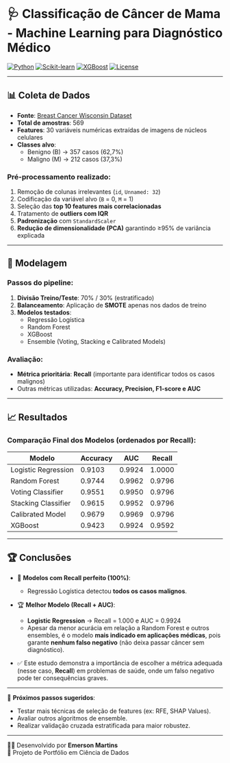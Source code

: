 
# 🩺 Classificação de Câncer de Mama - Machine Learning para Diagnóstico Médico

[![Python](https://img.shields.io/badge/Python-3.8%2B-blue)](https://python.org)
[![Scikit-learn](https://img.shields.io/badge/Scikit--learn-1.3%2B-orange)](https://scikit-learn.org)
[![XGBoost](https://img.shields.io/badge/XGBoost-1.7%2B-green)](https://xgboost.readthedocs.io)
[![License](https://img.shields.io/badge/License-MIT-yellow.svg)](https://opensource.org/licenses/MIT)

---

## 📊 Coleta de Dados

- **Fonte**: [Breast Cancer Wisconsin Dataset](https://archive.ics.uci.edu/ml/datasets/Breast+Cancer+Wisconsin+(Diagnostic))  
- **Total de amostras**: 569  
- **Features**: 30 variáveis numéricas extraídas de imagens de núcleos celulares  
- **Classes alvo**:  
  - Benigno (B) → 357 casos (62,7%)  
  - Maligno (M) → 212 casos (37,3%)  

### Pré-processamento realizado:
1. Remoção de colunas irrelevantes (`id`, `Unnamed: 32`)  
2. Codificação da variável alvo (`B` = 0, `M` = 1)  
3. Seleção das **top 10 features mais correlacionadas**  
4. Tratamento de **outliers com IQR**  
5. **Padronização** com `StandardScaler`  
6. **Redução de dimensionalidade (PCA)** garantindo ≥95% de variância explicada  

---

## 🤖 Modelagem

### Passos do pipeline:
1. **Divisão Treino/Teste**: 70% / 30% (estratificado)  
2. **Balanceamento**: Aplicação de **SMOTE** apenas nos dados de treino  
3. **Modelos testados**:
   - Regressão Logística  
   - Random Forest  
   - XGBoost  
   - Ensemble (Voting, Stacking e Calibrated Models)  

### Avaliação:
- **Métrica prioritária**: **Recall** (importante para identificar todos os casos malignos)  
- Outras métricas utilizadas: **Accuracy, Precision, F1-score e AUC**  

---

## 📈 Resultados

### Comparação Final dos Modelos (ordenados por Recall):
| Modelo                | Accuracy |   AUC  | Recall |
|------------------------|----------|--------|--------|
| Logistic Regression    | 0.9103   | 0.9924 | 1.0000 |
| Random Forest          | 0.9744   | 0.9962 | 0.9796 |
| Voting Classifier      | 0.9551   | 0.9950 | 0.9796 |
| Stacking Classifier    | 0.9615   | 0.9952 | 0.9796 |
| Calibrated Model       | 0.9679   | 0.9969 | 0.9796 |
| XGBoost                | 0.9423   | 0.9924 | 0.9592 |

---

## 🏆 Conclusões

- 🎯 **Modelos com Recall perfeito (100%)**:  
  - Regressão Logística detectou **todos os casos malignos**.  

- 🏆 **Melhor Modelo (Recall + AUC)**:  
  - **Logistic Regression** → Recall = 1.000 e AUC = 0.9924  
  - Apesar da menor acurácia em relação a Random Forest e outros ensembles, é o modelo **mais indicado em aplicações médicas**, pois garante **nenhum falso negativo** (não deixa passar câncer sem diagnóstico).  

- ✅ Este estudo demonstra a importância de escolher a métrica adequada (nesse caso, **Recall**) em problemas de saúde, onde um falso negativo pode ter consequências graves.  

---

📌 **Próximos passos sugeridos**:
- Testar mais técnicas de seleção de features (ex: RFE, SHAP Values).  
- Avaliar outros algoritmos de ensemble.  
- Realizar validação cruzada estratificada para maior robustez.  

---

👨‍💻 Desenvolvido por **Emerson Martins**  
📅 Projeto de Portfólio em Ciência de Dados  
